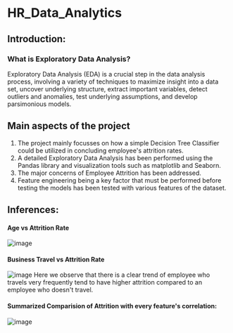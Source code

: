 # HR_Data_Analytics

## Introduction: 
### What is Exploratory Data Analysis?
Exploratory Data Analysis (EDA) is a crucial step in the data analysis process, involving a variety of techniques to maximize insight into a data set, uncover underlying structure, extract important variables, detect outliers and anomalies, test underlying assumptions, and develop parsimonious models.

## Main aspects of the project
1. The project mainly focusses on how a simple Decision Tree Classifier could be utilized in concluding employee's attrition rates.
2. A detailed Exploratory Data Analysis has been performed using the Pandas library and visualization tools such as matplotlib and Seaborn.
3. The major concerns of Employee Attrition has been addressed.
4. Feature engineering being a key factor that must be performed before testing the models has been tested with various features of the dataset.

## Inferences:

#### Age vs Attrition Rate
![image](https://github.com/sudhxan/HR_Data_Analytics/assets/80266211/7308a950-2332-4d08-a59b-b51828f41eef)

#### Business Travel vs Attrition Rate
![image](https://github.com/sudhxan/HR_Data_Analytics/assets/80266211/384fc791-394e-434d-a20f-174690e2dc4a)
Here we observe that there is a clear trend of employee who travels very frequently tend to have higher attrition compared to an employee who doesn't travel.

#### Summarized Comparision of Attrition with every feature's correlation:
![image](https://github.com/sudhxan/HR_Data_Analytics/assets/80266211/477041fa-7cfc-4f7f-ae7e-130b0ff8f4d0)





